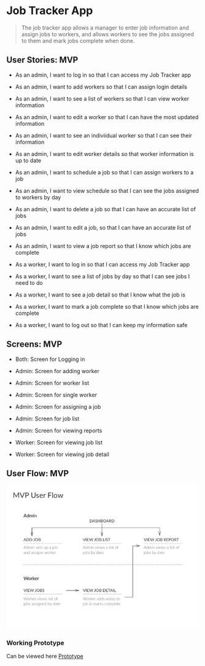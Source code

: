 # Job Tracker App

> The job tracker app allows a manager to enter job information and assign jobs to workers, 
> and allows workers to see the jobs assigned to them and mark jobs complete when done.


## User Stories: MVP

* As an admin, I want to log in so that I can access my Job Tracker app
* As an admin, I want to add workers so that I can assign login details
* As an admin, I want to see a list of workers so that I can view worker information
* As an admin, I want to edit a worker so that I can have the most updated information
* As an admin, I want to see an indiviidual worker so that I can see their information  
* As an admin, I want to edit worker details so that worker information is up to date
* As an admin, I want to schedule a job so that I can assign workers to a job
* As an admin, I want to view schedule so that I can see the jobs assigned to workers by day
* As an admin, I want to delete a job so that I can have an accurate list of jobs
* As an admin, I want to edit a job, so that I can have an accurate list of jobs
* As an admin, I want to view a job report so that I know which jobs are complete

* As a worker, I want to log in so that I can access my Job Tracker app
* As a worker, I want to see a list of jobs by day so that I can see jobs I need to do
* As a worker, I want to see a job detail so that I know what the job is  
* As a worker, I want to mark a job complete so that I know which jobs are complete
* As a worker, I want to log out so that I can keep my information safe

## Screens: MVP

* Both: Screen for Logging in

* Admin: Screen for adding worker
* Admin: Screen for worker list
* Admin: Screen for single worker
* Admin: Screen for assigning a job 
* Admin: Screen for job list
* Admin: Screen for viewing reports

* Worker: Screen for viewing job list
* Worker: Screen for viewing job detail

## User Flow: MVP 

![User Flow Image](/screenshots/mvp-user-flow.png)

### Working Prototype

Can be viewed here [Prototype](https://job-tracker-node-capstone.herokuapp.com/)


